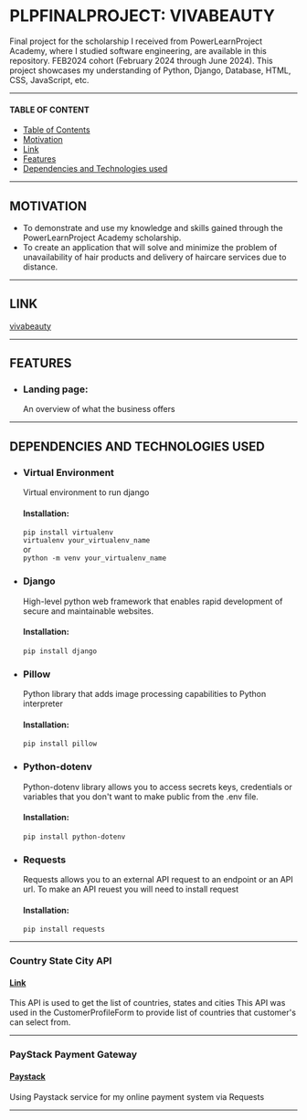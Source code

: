 # PLPFINALPROJECT: VIVABEAUTY

Final project for the scholarship I received from PowerLearnProject Academy, where I studied software engineering, are available in this repository. FEB2024 cohort (February 2024 through June 2024). This project showcases my understanding of Python, Django, Database, HTML, CSS, JavaScript, etc.

---

#### TABLE OF CONTENT

- [Table of Contents](#table-of-content)
- [Motivation](#motivation)
- [Link](#link)
- [Features](#features)
- [Dependencies and Technologies used](#dependencies-and-technologies-used)

---

## MOTIVATION

- To demonstrate and use my knowledge and skills gained through the PowerLearnProject Academy scholarship.
- To create an application that will solve and minimize the problem of unavailability of hair products and delivery of haircare services due to distance.

---

## LINK

[vivabeauty](https://vivabeauty.vercel.app)

---

## FEATURES

- ### Landing page:
  An overview of what the business offers

---

## DEPENDENCIES AND TECHNOLOGIES USED

- ### Virtual Environment

  Virtual environment to run django

  #### Installation:

  `pip install virtualenv`
  <br />
  `virtualenv your_virtualenv_name`
  <br />
  or
  <br />
  `python -m venv your_virtualenv_name`

- ### Django

  High-level python web framework that enables rapid development of secure and maintainable websites.

  #### Installation:

  `pip install django`

- ### Pillow

  Python library that adds image processing capabilities to Python interpreter

  #### Installation:

  `pip install pillow`

- ### Python-dotenv

  Python-dotenv library allows you to access secrets keys, credentials or variables that you don't want to make public from the .env file.

  #### Installation:

  `pip install python-dotenv`

- ### Requests

  Requests allows you to an external API request to an endpoint or an API url. To make an API reuest you will need to install request

  #### Installation:

  `pip install requests`

---

### Country State City API

#### [Link]('https://countrystatecity.in/')

This API is used to get the list of countries, states and cities
This API was used in the CustomerProfileForm to provide list of countries that customer's can select from.

---

### PayStack Payment Gateway

#### [Paystack]('https://paystack.com/')

Using Paystack service for my online payment system via Requests

---
